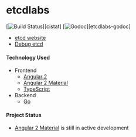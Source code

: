 # etcdlabs

[![Build Status](https://img.shields.io/travis/coreos/etcdlabs.svg?style=flat-square)][cistat] [![Godoc](http://img.shields.io/badge/go-documentation-blue.svg?style=flat-square)][etcdlabs-godoc]


- [etcd website](http://104.199.121.254)
- [Debug etcd](./debug-etcd)

#### Technology Used

- Frontend
    - [Angular 2](https://angular.io/)
    - [Angular 2 Material](https://github.com/angular/material2)
    - [TypeScript](https://www.typescriptlang.org/index.html)
- Backend
    - [Go](https://golang.org/)


#### Project Status

- [Angular 2 Material](https://github.com/angular/material2) is still in active development
